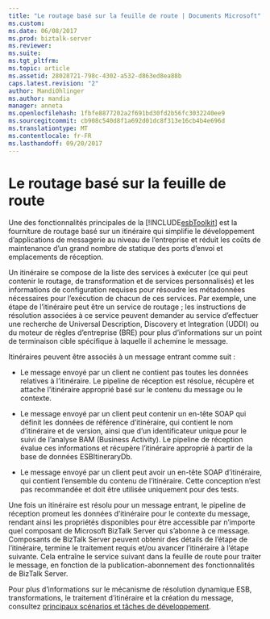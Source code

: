 ```yaml
---
title: "Le routage basé sur la feuille de route | Documents Microsoft"
ms.custom: 
ms.date: 06/08/2017
ms.prod: biztalk-server
ms.reviewer: 
ms.suite: 
ms.tgt_pltfrm: 
ms.topic: article
ms.assetid: 28028721-798c-4302-a532-d863ed8ea88b
caps.latest.revision: "2"
author: MandiOhlinger
ms.author: mandia
manager: anneta
ms.openlocfilehash: 1fbfe8877202a2f691bd30fd2b56fc3032240ee9
ms.sourcegitcommit: cb908c540d8f1a692d01dc8f313e16cb4b4e696d
ms.translationtype: MT
ms.contentlocale: fr-FR
ms.lasthandoff: 09/20/2017
---
```

# <a name="itinerary-based-routing"></a>Le routage basé sur la feuille de route
Une des fonctionnalités principales de la [!INCLUDE[esbToolkit](../includes/esbtoolkit-md.md)] est la fourniture de routage basé sur un itinéraire qui simplifie le développement d’applications de messagerie au niveau de l’entreprise et réduit les coûts de maintenance d’un grand nombre de statique des ports d’envoi et emplacements de réception.  
  
 Un itinéraire se compose de la liste des services à exécuter (ce qui peut contenir le routage, de transformation et de services personnalisés) et les informations de configuration requises pour résoudre les métadonnées nécessaires pour l’exécution de chacun de ces services. Par exemple, une étape de l’itinéraire peut être un service de routage ; les instructions de résolution associées à ce service peuvent demander au service d’effectuer une recherche de Universal Description, Discovery et Integration (UDDI) ou du moteur de règles d’entreprise (BRE) pour plus d’informations sur un point de terminaison cible spécifique à laquelle il achemine le message.  
  
 Itinéraires peuvent être associés à un message entrant comme suit :  
  
-   Le message envoyé par un client ne contient pas toutes les données relatives à l’itinéraire. Le pipeline de réception est résolue, récupère et attache l’itinéraire approprié basé sur le contenu du message ou le contexte.  
  
-   Le message envoyé par un client peut contenir un en-tête SOAP qui définit les données de référence d’itinéraire, qui contient le nom d’itinéraire et de version, ainsi que d’un identificateur unique pour le suivi de l’analyse BAM (Business Activity). Le pipeline de réception évalue ces informations et récupère l’itinéraire approprié à partir de la base de données ESBItineraryDb.  
  
-   Le message envoyé par un client peut avoir un en-tête SOAP d’itinéraire, qui contient l’ensemble du contenu de l’itinéraire. Cette conception n’est pas recommandée et doit être utilisée uniquement pour des tests.  
  
 Une fois un itinéraire est résolu pour un message entrant, le pipeline de réception promeut les données d’itinéraire pour le contexte du message, rendant ainsi les propriétés disponibles pour être accessible par n’importe quel composant de Microsoft BizTalk Server qui s’abonne à ce message. Composants de BizTalk Server peuvent obtenir des détails de l’étape de l’itinéraire, termine le traitement requis et/ou avancer l’itinéraire à l’étape suivante. Cela entraîne le service suivant dans la feuille de route pour traiter le message, en fonction de la publication-abonnement des fonctionnalités de BizTalk Server.  
  
 Pour plus d’informations sur le mécanisme de résolution dynamique ESB, transformations, le traitement d’itinéraire et la création du message, consultez [principaux scénarios et tâches de développement](../esb-toolkit/key-scenarios-and-development-tasks.md).